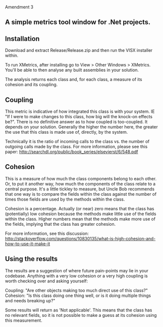 Amendment 3
## A simple metrics tool window for .Net projects.

## Installation

Download and extract Release/Release.zip and then run the VISX installer within.

To run XMetrics, after installing go to View > Other Windows > XMetrics.  You'll be able to then analyse any built assemblies in your solution.

The analysis returns each class and, for each class, a measure of its cohesion and its coupling.

## Coupling

This metric is indicative of how integrated this class is with your system.  IE "If I were to make changes to this class, how big will the knock-on effects be?".  There is no definitive answer as to how coupled is too-coupled.  It depends on your solution.  Generally the higher the number here, the greater the use that this class is made use of, directly, by the system.

Technically it is the ratio of incoming calls to the class vs. the number of outgoing calls made by the class.  For more information, please see this paper: http://searchdl.org/public/book_series/elsevierst/6/548.pdf

## Cohesion

This is a measure of how much the class components belong to each other.  Or, to put it another way, how much the components of the class relate to a central purpose.  It's a little tickley to measure, but Uncle Bob recommends that one way is to compare the fields within the class against the number of times those fields are used by the methods within the class.

Cohesion is a percentage.  Actually (or near) zero means that the class has (potentially) low cohesion because the methods make little use of the fields within the class.  Higher numbers mean that the methods make more use of the fields, implying that the class has greater cohesion.

For more information, see this discussion: http://stackoverflow.com/questions/10830135/what-is-high-cohesion-and-how-to-use-it-make-it

## Using the results

The results are a suggestion of where future pain-points may lie in your codebase.  Anything with a very low cohesion or a very high coupling is worth checking over and asking yourself:

Coupling: "Are other objects making too much direct use of this class?"
Cohesion: "Is this class doing one thing well, or is it doing multiple things and needs breaking up?"

Some results will return as 'Not applicable'.  This means that the class has no relevant fields, so it is not possible to make a guess at its cohesion using this measurement.
